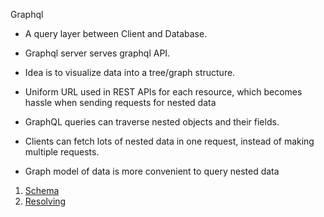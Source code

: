 Graphql

- A query layer between Client and Database.
- Graphql server serves graphql API.
- Idea is to visualize data into a tree/graph structure.

- Uniform URL used in REST APIs for each resource, which becomes hassle when sending requests for nested data
- GraphQL queries can traverse nested objects and their fields.
- Clients can fetch lots of nested data in one request, instead of making multiple requests.
- Graph model of data is more convenient to query nested data

1. [Schema](https://github.com/adharshmk96/my-reference/blob/main/graphql/content/01-schema.md)
1. [Resolving](https://github.com/adharshmk96/my-reference/blob/main/graphql/content/02-resolving.md)
